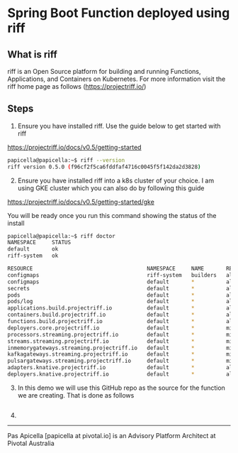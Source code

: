 # Spring Boot Function deployed using riff

## What is riff

riff is an Open Source platform for building and running Functions, Applications, and Containers on Kubernetes. For more information visit the riff home page as follows (https://projectriff.io/)

## Steps

1. Ensure you have installed riff. Use the guide below to get started with riff 

https://projectriff.io/docs/v0.5/getting-started

``` bash
papicella@papicella:~$ riff --version
riff version 0.5.0 (f96cf2f5ca6fddfaf4716c0045f5f142da2d3828)
```

2. Ensure you have installed riff into a k8s cluster of your choice. I am using GKE cluster which you can 
also do by following this guide

https://projectriff.io/docs/v0.5/getting-started/gke

You will be ready once you run this command showing the status of the install

``` bash
papicella@papicella:~$ riff doctor
NAMESPACE     STATUS
default       ok
riff-system   ok

RESOURCE                                    NAMESPACE     NAME       READ      WRITE
configmaps                                  riff-system   builders   allowed   n/a
configmaps                                  default       *          allowed   allowed
secrets                                     default       *          allowed   allowed
pods                                        default       *          allowed   n/a
pods/log                                    default       *          allowed   n/a
applications.build.projectriff.io           default       *          allowed   allowed
containers.build.projectriff.io             default       *          allowed   allowed
functions.build.projectriff.io              default       *          allowed   allowed
deployers.core.projectriff.io               default       *          missing   missing
processors.streaming.projectriff.io         default       *          missing   missing
streams.streaming.projectriff.io            default       *          missing   missing
inmemorygateways.streaming.projectriff.io   default       *          missing   missing
kafkagateways.streaming.projectriff.io      default       *          missing   missing
pulsargateways.streaming.projectriff.io     default       *          missing   missing
adapters.knative.projectriff.io             default       *          allowed   allowed
deployers.knative.projectriff.io            default       *          allowed   allowed
```

3. In this demo we will use this GitHub repo as the source for the function we are creating. That is done 
as follows

``` bash

```

4. 



<hr />
Pas Apicella [papicella at pivotal.io] is an Advisory Platform Architect at Pivotal Australia
